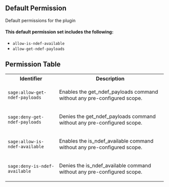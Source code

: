 ## Default Permission

Default permissions for the plugin

#### This default permission set includes the following:

- `allow-is-ndef-available`
- `allow-get-ndef-payloads`

## Permission Table

<table>
<tr>
<th>Identifier</th>
<th>Description</th>
</tr>


<tr>
<td>

`sage:allow-get-ndef-payloads`

</td>
<td>

Enables the get_ndef_payloads command without any pre-configured scope.

</td>
</tr>

<tr>
<td>

`sage:deny-get-ndef-payloads`

</td>
<td>

Denies the get_ndef_payloads command without any pre-configured scope.

</td>
</tr>

<tr>
<td>

`sage:allow-is-ndef-available`

</td>
<td>

Enables the is_ndef_available command without any pre-configured scope.

</td>
</tr>

<tr>
<td>

`sage:deny-is-ndef-available`

</td>
<td>

Denies the is_ndef_available command without any pre-configured scope.

</td>
</tr>
</table>
